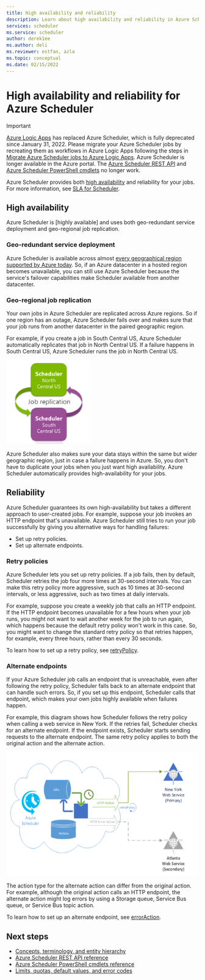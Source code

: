 ```yaml
---
title: High availability and reliability
description: Learn about high availability and reliability in Azure Scheduler.
services: scheduler
ms.service: scheduler
author: derek1ee
ms.author: deli
ms.reviewer: estfan, azla
ms.topic: conceptual
ms.date: 02/15/2022
---
```


# High availability and reliability for Azure Scheduler

> [!IMPORTANT]
> [Azure Logic Apps](../logic-apps/logic-apps-overview.md) has replaced Azure Scheduler, which is fully deprecated 
> since January 31, 2022. Please migrate your Azure Scheduler jobs by recreating them as workflows in Azure Logic Apps 
> following the steps in [Migrate Azure Scheduler jobs to Azure Logic Apps](migrate-from-scheduler-to-logic-apps.md). 
> Azure Scheduler is longer available in the Azure portal. The [Azure Scheduler REST API](/rest/api/scheduler) and 
> [Azure Scheduler PowerShell cmdlets](scheduler-powershell-reference.md) no longer work.

Azure Scheduler provides both [high availability](/azure/architecture/framework/#resiliency) and reliability for your jobs. For more information, see [SLA for Scheduler](https://azure.microsoft.com/support/legal/sla/scheduler).

## High availability

Azure Scheduler is [highly available] 
and uses both geo-redundant service deployment and geo-regional job replication.

### Geo-redundant service deployment

Azure Scheduler is available across almost [every geographical region supported by Azure today](https://azure.microsoft.com/global-infrastructure/regions/#services). So, if an Azure datacenter in a hosted region becomes unavailable, you can still use Azure Scheduler because the service's failover capabilities make Scheduler available from another datacenter.

### Geo-regional job replication

Your own jobs in Azure Scheduler are replicated across Azure regions. 
So if one region has an outage, Azure Scheduler fails over and makes sure 
that your job runs from another datacenter in the paired geographic region.

For example, if you create a job in South Central US, 
Azure Scheduler automatically replicates that job in 
North Central US. If a failure happens in South Central US, 
Azure Scheduler runs the job in North Central US. 

![Geo-regional job replication](./media/scheduler-high-availability-reliability/scheduler-high-availability-reliability-image1.png)

Azure Scheduler also makes sure your data stays within the same but wider 
geographic region, just in case a failure happens in Azure. So, you don't 
have to duplicate your jobs when you just want high availability. 
Azure Scheduler automatically provides high-availability for your jobs.

## Reliability

Azure Scheduler guarantees its own high-availability but 
takes a different approach to user-created jobs. For example, 
suppose your job invokes an HTTP endpoint that's unavailable. 
Azure Scheduler still tries to run your job successfully by 
giving you alternative ways for handling failures: 

* Set up retry policies.
* Set up alternate endpoints.

<a name="retry-policies"></a>

### Retry policies

Azure Scheduler lets you set up retry policies. If a job fails, 
then by default, Scheduler retries the job four more times at 
30-second intervals. You can make this retry policy more aggressive, 
such as 10 times at 30-second intervals, or less aggressive, 
such as two times at daily intervals.

For example, suppose you create a weekly job that calls an HTTP endpoint. 
If the HTTP endpoint becomes unavailable for a few hours when your job runs, 
you might not want to wait another week for the job to run again, 
which happens because the default retry policy won't work in this case. 
So, you might want to change the standard retry policy so that retries 
happen, for example, every three hours, rather than every 30 seconds. 

To learn how to set up a retry policy, see 
[retryPolicy](scheduler-concepts-terms.md#retrypolicy).

### Alternate endpoints

If your Azure Scheduler job calls an endpoint that is unreachable, 
even after following the retry policy, Scheduler falls back to an 
alternate endpoint that can handle such errors. So, if you set up 
this endpoint, Scheduler calls that endpoint, which makes your 
own jobs highly available when failures happen.

For example, this diagram shows how Scheduler follows the retry 
policy when calling a web service in New York. If the retries fail, 
Scheduler checks for an alternate endpoint. If the endpoint exists, 
Scheduler starts sending requests to the alternate endpoint. 
The same retry policy applies to both the original action and 
the alternate action.

![Scheduler behavior with retry policy and alternate endpoint](./media/scheduler-high-availability-reliability/scheduler-high-availability-reliability-image2.png)

The action type for the alternate action can differ from the original action. 
For example, although the original action calls an HTTP endpoint, 
the alternate action might log errors by using a Storage queue, 
Service Bus queue, or Service Bus topic action.

To learn how to set up an alternate endpoint, see 
[errorAction](scheduler-concepts-terms.md#error-action).

## Next steps

* [Concepts, terminology, and entity hierarchy](scheduler-concepts-terms.md)
* [Azure Scheduler REST API reference](/rest/api/scheduler)
* [Azure Scheduler PowerShell cmdlets reference](scheduler-powershell-reference.md)
* [Limits, quotas, default values, and error codes](scheduler-limits-defaults-errors.md)